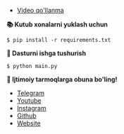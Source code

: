 -  [Video qo'llanma](https://youtu.be/m42t_2egnMA)

**📚 Kutub xonalarni yuklash uchun**

`$ pip install -r requirements.txt`

**📌 Dasturni ishga tushurish**

`$ python main.py`

**📌 Ijtimoiy tarmoqlarga obuna bo'ling!**

- [Telegram](https://t.me/UlugbekWeb)
-  [Youtube](https://youtube.com/@ulugbekweb)
- [Instagram](https://instagram.com/UlugbekWeb)
- [Github](https://github.com/ulugbekde/)
- [Website](https://ulugbekweb.uz)
  

